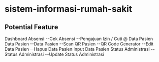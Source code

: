 # sistem-informasi-rumah-sakit

## Potential Feature

Dashboard
Absensi 
--Cek Absensi
--Pengajuan Izin / Cuti @ Data Pasien
Data Pasien
--Data Pasien
--Scan QR Pasien
--QR Code Generator 
--Edit Data Pasien
--Hapus Data Pasien
Input Data Pasien
Status Administrasi
--Status Administrasi
--Update Status Administrasi